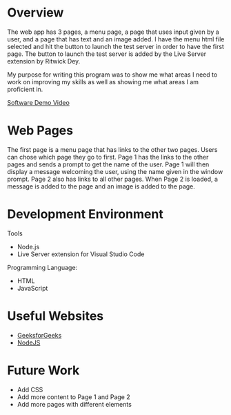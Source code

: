 # Overview

The web app has 3 pages, a menu page, a page that uses input given by a user, and a page that has text and an image added. 
I have the menu html file selected and hit the button to launch the test server in order to have the first page. 
The button to launch the test server is added by the Live Server extension by Ritwick Dey.

My purpose for writing this program was to show me what areas I need to work on improving my skills as well as showing me what areas I am proficient in.

[Software Demo Video](https://youtu.be/mhA2FzCJCk8)

# Web Pages

The first page is a menu page that has links to the other two pages. Users can chose which page they go to first. 
Page 1 has the links to the other pages and sends a prompt to get the name of the user. 
Page 1 will then display a message welcoming the user, using the name given in the window prompt.
Page 2 also has links to all other pages. 
When Page 2 is loaded, a message is added to the page and an image is added to the page.

# Development Environment

Tools
* Node.js
* Live Server extension for Visual Studio Code

Programming Language:
* HTML
* JavaScript

# Useful Websites

* [GeeksforGeeks](https://www.geeksforgeeks.org/javascript/)
* [NodeJS](https://nodejs.dev/learn)

# Future Work

* Add CSS
* Add more content to Page 1 and Page 2
* Add more pages with different elements